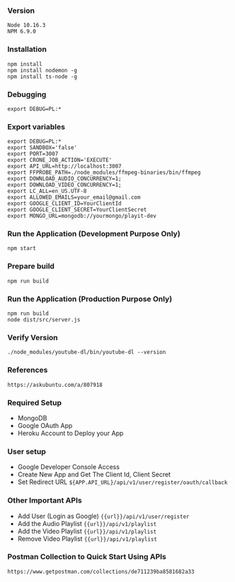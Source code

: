 ### Version
```
Node 10.16.3
NPM 6.9.0
```

### Installation
```
npm install
npm install nodemon -g
npm install ts-node -g
```

### Debugging
```
export DEBUG=PL:*
```

### Export variables
```
export DEBUG=PL:*
export SANDBOX='false'
export PORT=3007
export CRONE_JOB_ACTION='EXECUTE'
export API_URL=http://localhost:3007
export FFPROBE_PATH=./node_modules/ffmpeg-binaries/bin/ffmpeg
export DOWNLOAD_AUDIO_CONCURRENCY=1;
export DOWNLOAD_VIDEO_CONCURRENCY=1;
export LC_ALL=en_US.UTF-8
export ALLOWED_EMAILS=your_email@gmail.com
export GOOGLE_CLIENT_ID=YourClientId
export GOOGLE_CLIENT_SECRET=YourClientSecret
export MONGO_URL=mongodb://yourmongo/playit-dev
```

### Run the Application (Development Purpose Only)
```
npm start
```

### Prepare build
```
npm run build
```

### Run the Application (Production Purpose Only)
```
npm run build
node dist/src/server.js
```

### Verify Version
```
./node_modules/youtube-dl/bin/youtube-dl --version
```

### References
```
https://askubuntu.com/a/807918
```

### Required Setup
* MongoDB
* Google OAuth App
* Heroku Account to Deploy your App

### User setup
* Google Developer Console Access
* Create New App and Get The Client Id, Client Secret
* Set Redirect URL `${APP.API_URL}/api/v1/user/register/oauth/callback`

### Other Important APIs
* Add User (Login as Google) `{{url}}/api/v1/user/register`
* Add the Audio Playlist `{{url}}/api/v1/playlist`
* Add the Video Playlist `{{url}}/api/v1/playlist`
* Remove Video Playlist `{{url}}/api/v1/playlist`

### Postman Collection to Quick Start Using APIs
`https://www.getpostman.com/collections/de711239ba8581682a33`